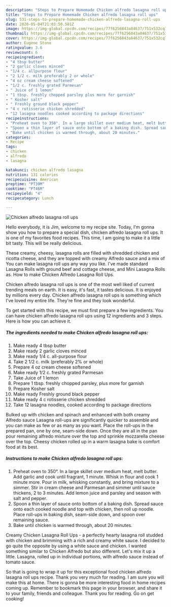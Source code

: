 ```yaml
---
description: "Steps to Prepare Homemade Chicken alfredo lasagna roll ups"
title: "Steps to Prepare Homemade Chicken alfredo lasagna roll ups"
slug: 531-steps-to-prepare-homemade-chicken-alfredo-lasagna-roll-ups
date: 2020-05-04T21:03:50.501Z
image: https://img-global.cpcdn.com/recipes/77f6256843a84637/751x532cq70/chicken-alfredo-lasagna-roll-ups-recipe-main-photo.jpg
thumbnail: https://img-global.cpcdn.com/recipes/77f6256843a84637/751x532cq70/chicken-alfredo-lasagna-roll-ups-recipe-main-photo.jpg
cover: https://img-global.cpcdn.com/recipes/77f6256843a84637/751x532cq70/chicken-alfredo-lasagna-roll-ups-recipe-main-photo.jpg
author: Eugene Stone
ratingvalue: 3.6
reviewcount: 6
recipeingredient:
- "4 tbsp butter"
- "2 garlic cloves minced"
- "1/4 c. allpurpose flour"
- "2 1/2 c. milk preferably 2 or whole"
- "4 oz cream cheese softened"
- "1/2 c. freshly grated Parmesan"
- " Juice of 1 lemon"
- "1 tbsp. freshly chopped parsley plus more for garnish"
- " Kosher salt"
- " Freshly ground black pepper"
- "4 c rotisserie chicken shredded"
- "12 lasagna noodles cooked according to package directions"
recipeinstructions:
- "Preheat oven to 350°. In a large skillet over medium heat, melt butter. Add garlic and cook until fragrant, 1 minute. Whisk in flour and cook 1 minute more. Pour in milk, whisking constantly, and bring mixture to a simmer. Stir in cream cheese and Parmesan and simmer until sauce thickens, 2 to 3 minutes. Add lemon juice and parsley and season with salt and pepper."
- "Spoon a thin layer of sauce onto bottom of a baking dish. Spread sauce onto each cooked noodle and top with chicken, then roll up noodle. Place roll-ups in baking dish, seam-side down, and spoon over remaining sauce."
- "Bake until chicken is warmed through, about 20 minutes."
categories:
- Recipe
tags:
- chicken
- alfredo
- lasagna

katakunci: chicken alfredo lasagna 
nutrition: 131 calories
recipecuisine: American
preptime: "PT39M"
cooktime: "PT46M"
recipeyield: "4"
recipecategory: Lunch

---
```



![Chicken alfredo lasagna roll ups](https://img-global.cpcdn.com/recipes/77f6256843a84637/751x532cq70/chicken-alfredo-lasagna-roll-ups-recipe-main-photo.jpg)

Hello everybody, it is Jim, welcome to my recipe site. Today, I'm gonna show you how to prepare a special dish, chicken alfredo lasagna roll ups. It is one of my favorites food recipes. This time, I am going to make it a little bit tasty. This will be really delicious.

These creamy, cheesy, lasagna rolls are filled with shredded chicken and ricotta cheese, and they are topped with creamy Alfredo sauce and a mix of You can make lasagna roll ups any way you like. I&#39;ve made standard Lasagna Rolls with ground beef and cottage cheese, and Mini Lasagna Rolls as. How to make Chicken Alfredo Lasagna Roll Ups.

Chicken alfredo lasagna roll ups is one of the most well liked of current trending meals on earth. It is easy, it's fast, it tastes delicious. It is enjoyed by millions every day. Chicken alfredo lasagna roll ups is something which I've loved my entire life. They're fine and they look wonderful.


To get started with this recipe, we must first prepare a few ingredients. You can have chicken alfredo lasagna roll ups using 12 ingredients and 3 steps. Here is how you can achieve it.

<!--inarticleads1-->

##### The ingredients needed to make Chicken alfredo lasagna roll ups:

1. Make ready 4 tbsp butter
1. Make ready 2 garlic cloves minced
1. Make ready 1/4 c. all-purpose flour
1. Take 2 1/2 c. milk (preferably 2% or whole)
1. Prepare 4 oz cream cheese softened
1. Make ready 1/2 c. freshly grated Parmesan
1. Take  Juice of 1 lemon
1. Prepare 1 tbsp. freshly chopped parsley, plus more for garnish
1. Prepare  Kosher salt
1. Make ready  Freshly ground black pepper
1. Make ready 4 c rotisserie chicken shredded
1. Take 12 lasagna noodles, cooked according to package directions


Bulked up with chicken and spinach and enhanced with both creamy Alfredo sauce Lasagna roll-ups are significantly quicker to assemble and you can make as few or as many as you want. Place the roll-ups in the prepared pan, one by one, seam-side down. Once they are all in the pan pour remaining alfredo mixture over the top and sprinkle mozzarella cheese over the top. Cheesy chicken rolled up in a warm lasagna bake is comfort food at its best. 

<!--inarticleads2-->

##### Instructions to make Chicken alfredo lasagna roll ups:

1. Preheat oven to 350°. In a large skillet over medium heat, melt butter. Add garlic and cook until fragrant, 1 minute. Whisk in flour and cook 1 minute more. Pour in milk, whisking constantly, and bring mixture to a simmer. Stir in cream cheese and Parmesan and simmer until sauce thickens, 2 to 3 minutes. Add lemon juice and parsley and season with salt and pepper.
1. Spoon a thin layer of sauce onto bottom of a baking dish. Spread sauce onto each cooked noodle and top with chicken, then roll up noodle. Place roll-ups in baking dish, seam-side down, and spoon over remaining sauce.
1. Bake until chicken is warmed through, about 20 minutes.


Creamy Chicken Lasagna Roll Ups - a perfectly hearty lasagna roll studded with chicken and brimming with a rich and creamy white sauce. I decided to go quite the opposite by using a white sauce and chicken. I wanted something similar to Chicken Alfredo but also different. Let&#39;s mix it up a little. Lasagna, rolled up in individual portions, with alfredo sauce instead of tomato sauce. 

So that is going to wrap it up for this exceptional food chicken alfredo lasagna roll ups recipe. Thank you very much for reading. I am sure you will make this at home. There is gonna be more interesting food in home recipes coming up. Remember to bookmark this page in your browser, and share it to your family, friends and colleague. Thank you for reading. Go on get cooking!
